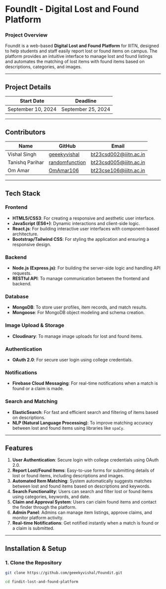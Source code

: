 # **FoundIt - Digital Lost and Found Platform**

### **Project Overview**

Foundit is a web-based **Digital Lost and Found Platform** for IIITN, designed to help students and staff easily report lost or found items on campus. The platform provides an intuitive interface to manage lost and found listings and automates the matching of lost items with found items based on descriptions, categories, and images.

---

## **Project Details**

| **Start Date** | **Deadline** |
| :------------: | :----------: |
| September 10, 2024 | September 25, 2024 |

---

## **Contributors**

| **Name**             | **GitHub**                           | **Email**                    |
| -------------------- | ------------------------------------- | ---------------------------- |
| Vishal Singh          | [geeekyvishal](https://github.com/geeekyvishal) | bt23csd002@iiitn.ac.in    |
| Tanishq Parihar       | [randomfunction](https://github.com/randomfunction) | bt23csd005@iiitn.ac.in  |
| Om Amar               | [OmAmar106](https://github.com/OmAmar106) | bt23cse106@iiitn.ac.in          |

---

## **Tech Stack**

### **Frontend**
- **HTML5/CSS3**: For creating a responsive and aesthetic user interface.
- **JavaScript (ES6+)**: Dynamic interactions and client-side logic.
- **React.js**: For building interactive user interfaces with component-based architecture.
- **Bootstrap/Tailwind CSS**: For styling the application and ensuring a responsive design.

### **Backend**
- **Node.js (Express.js)**: For building the server-side logic and handling API requests.
- **RESTful API**: To manage communication between the frontend and backend.
  
### **Database**
- **MongoDB**: To store user profiles, item records, and match results.
- **Mongoose**: For MongoDB object modeling and schema creation.

### **Image Upload & Storage**
- **Cloudinary**: To manage image uploads for lost and found items.

### **Authentication**
- **OAuth 2.0**: For secure user login using college credentials.

### **Notifications**
- **Firebase Cloud Messaging**: For real-time notifications when a match is found or a claim is made.

### **Search and Matching**
- **ElasticSearch**: For fast and efficient search and filtering of items based on descriptions.
- **NLP (Natural Language Processing)**: To improve matching accuracy between lost and found items using libraries like `spaCy`.

---

## **Features**

1. **User Authentication**: Secure login with college credentials using OAuth 2.0.
2. **Report Lost/Found Items**: Easy-to-use forms for submitting details of lost or found items, including descriptions and images.
3. **Automated Item Matching**: System automatically suggests matches between lost and found items based on descriptions and keywords.
4. **Search Functionality**: Users can search and filter lost or found items using categories, keywords, and date.
5. **Claim and Approval System**: Users can claim found items and contact the finder through the platform.
6. **Admin Panel**: Admins can manage item listings, approve claims, and monitor platform activity.
7. **Real-time Notifications**: Get notified instantly when a match is found or a claim is submitted.

---

## **Installation & Setup**

### **1. Clone the Repository**
```bash
git clone https://github.com/geeekyvishal/Foundit.git
```
```bash
cd findit-lost-and-found-platform
```
